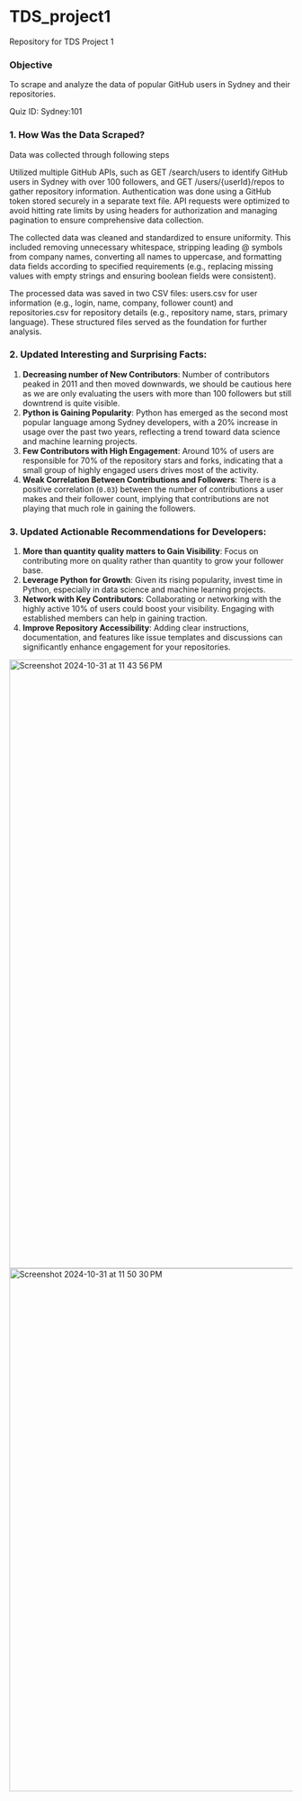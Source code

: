 # TDS_project1
Repository for TDS Project 1

### Objective

To scrape and analyze the data of popular GitHub users in Sydney and their repositories.

Quiz ID: Sydney:101

### 1. How Was the Data Scraped?

Data was collected through following steps

Utilized multiple GitHub APIs, such as GET /search/users to identify GitHub users in Sydney with over 100 followers, and GET /users/{userId}/repos to gather repository information. Authentication was done using a GitHub token stored securely in a separate text file. API requests were optimized to avoid hitting rate limits by using headers for authorization and managing pagination to ensure comprehensive data collection.

The collected data was cleaned and standardized to ensure uniformity. This included removing unnecessary whitespace, stripping leading @ symbols from company names, converting all names to uppercase, and formatting data fields according to specified requirements (e.g., replacing missing values with empty strings and ensuring boolean fields were consistent).

The processed data was saved in two CSV files: users.csv for user information (e.g., login, name, company, follower count) and repositories.csv for repository details (e.g., repository name, stars, primary language). These structured files served as the foundation for further analysis.


### 2. Updated Interesting and Surprising Facts:
1. **Decreasing number of New Contributors**: Number of contributors peaked in 2011 and then moved downwards, we should be cautious here as we are only evaluating the users with more than 100 followers but still downtrend is quite visible.
2. **Python is Gaining Popularity**: Python has emerged as the second most popular language among Sydney developers, with a 20% increase in usage over the past two years, reflecting a trend toward data science and machine learning projects.
3. **Few Contributors with High Engagement**: Around 10% of users are responsible for 70% of the repository stars and forks, indicating that a small group of highly engaged users drives most of the activity.
4. **Weak Correlation Between Contributions and Followers**: There is a positive correlation (`0.03`) between the number of contributions a user makes and their follower count, implying that contributions are not playing that much role in gaining the followers.

### 3. Updated Actionable Recommendations for Developers:
1. **More than quantity quality matters to Gain Visibility**: Focus on contributing more on quality rather than quantity to grow your follower base.
2. **Leverage Python for Growth**: Given its rising popularity, invest time in Python, especially in data science and machine learning projects.
3. **Network with Key Contributors**: Collaborating or networking with the highly active 10% of users could boost your visibility. Engaging with established members can help in gaining traction.
4. **Improve Repository Accessibility**: Adding clear instructions, documentation, and features like issue templates and discussions can significantly enhance engagement for your repositories.

<img width="1081" alt="Screenshot 2024-10-31 at 11 43 56 PM" src="https://github.com/user-attachments/assets/1af94282-37d6-4331-aa73-f89872a00974">
<img width="929" alt="Screenshot 2024-10-31 at 11 50 30 PM" src="https://github.com/user-attachments/assets/fc59e470-310c-4467-a50d-092bf14ab086">


